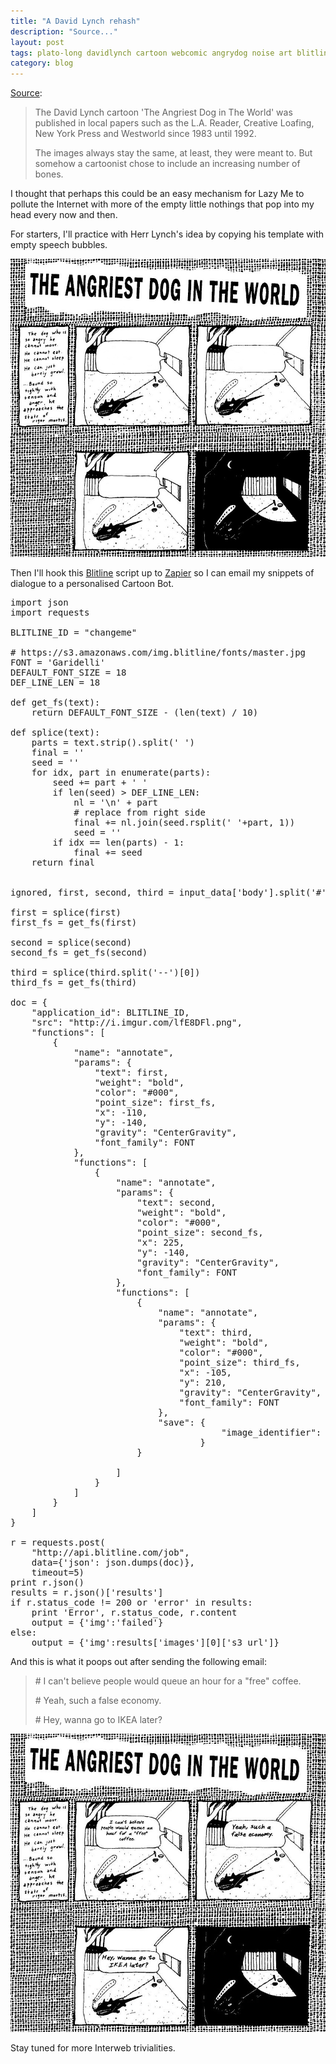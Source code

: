 ```yaml
---
title: "A David Lynch rehash"
description: "Source..."
layout: post
tags: plato-long davidlynch cartoon webcomic angrydog noise art blitline zapier
category: blog
---
```


[Source](http://www.davidlynch.de/angry.html):

> The David Lynch cartoon 'The Angriest Dog in The World'  was published in local papers such as the L.A. Reader, Creative Loafing, New York Press and Westworld since 1983 until 1992.
>
> <span class="highlight">The images always stay the same</span>, at least, they were meant to. But somehow a cartoonist chose to include an increasing number of bones.

I thought that perhaps this could be an easy mechanism for Lazy Me to pollute the Internet with more of the empty little nothings that pop into my head every now and then.

For starters, I'll practice with Herr Lynch's idea by copying his template with empty speech bubbles.

![empty speech bubbles](/assets/posts/2017-03-03-a-david-lynch-rehash/main.png)

Then I'll hook this [Blitline](https://www.blitline.com/) script up to [Zapier](https://zapier.com) so I can email my snippets of dialogue to a personalised Cartoon Bot.

<pre>
import json
import requests

BLITLINE_ID = "changeme"

# https://s3.amazonaws.com/img.blitline/fonts/master.jpg
FONT = 'Garidelli'
DEFAULT_FONT_SIZE = 18
DEF_LINE_LEN = 18

def get_fs(text):
    return DEFAULT_FONT_SIZE - (len(text) / 10)

def splice(text):
    parts = text.strip().split(' ')
    final = ''
    seed = ''
    for idx, part in enumerate(parts):
        seed += part + ' '
        if len(seed) > DEF_LINE_LEN:
            nl = '\n' + part
            # replace from right side
            final += nl.join(seed.rsplit(' '+part, 1))
            seed = ''
        if idx == len(parts) - 1:
            final += seed
    return final


ignored, first, second, third = input_data['body'].split('#')

first = splice(first)
first_fs = get_fs(first)

second = splice(second)
second_fs = get_fs(second)

third = splice(third.split('--')[0])
third_fs = get_fs(third)

doc = {
    "application_id": BLITLINE_ID,
    "src": "http://i.imgur.com/lfE8DFl.png",
    "functions": [
        {
            "name": "annotate",
            "params": {
                "text": first,
                "weight": "bold",
                "color": "#000",
                "point_size": first_fs,
                "x": -110,
                "y": -140,
                "gravity": "CenterGravity",
                "font_family": FONT
            },
            "functions": [
                {
                    "name": "annotate",
                    "params": {
                        "text": second,
                        "weight": "bold",
                        "color": "#000",
                        "point_size": second_fs,
                        "x": 225,
                        "y": -140,
                        "gravity": "CenterGravity",
                        "font_family": FONT
                    },
                    "functions": [
                        {
                            "name": "annotate",
                            "params": {
                                "text": third,
                                "weight": "bold",
                                "color": "#000",
                                "point_size": third_fs,
                                "x": -105,
                                "y": 210,
                                "gravity": "CenterGravity",
                                "font_family": FONT
                            },
                            "save": {
                                        "image_identifier": "MY_CLIENT_ID"
                                    }
                        }

                    ]
                }
            ]
        }
    ]
}

r = requests.post(
    "http://api.blitline.com/job",
    data={'json': json.dumps(doc)},
    timeout=5)
print r.json()
results = r.json()['results']
if r.status_code != 200 or 'error' in results:
    print 'Error', r.status_code, r.content
    output = {'img':'failed'}
else:
    output = {'img':results['images'][0]['s3_url']}
</pre>

And this is what it poops out after sending the following email:

> \# I can't believe people would queue an hour for a "free" coffee.
>
> \# Yeah, such a false economy.
>
> \# Hey, wanna go to IKEA later?

![writing comedy is not my forté](/assets/posts/2017-03-03-a-david-lynch-rehash/example2.jpg)

Stay tuned for more Interweb trivialities.
